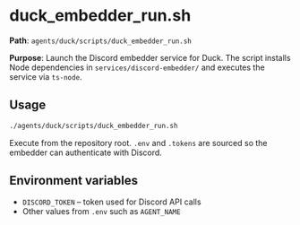 # duck_embedder_run.sh

**Path**: `agents/duck/scripts/duck_embedder_run.sh`

**Purpose**: Launch the Discord embedder service for Duck. The script installs Node dependencies in `services/discord-embedder/` and executes the service via `ts-node`.

## Usage
```bash
./agents/duck/scripts/duck_embedder_run.sh
```
Execute from the repository root. `.env` and `.tokens` are sourced so the embedder can authenticate with Discord.

## Environment variables
- `DISCORD_TOKEN` – token used for Discord API calls
- Other values from `.env` such as `AGENT_NAME`
